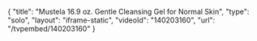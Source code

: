 {
    "title": "Mustela 16.9 oz. Gentle Cleansing Gel for Normal Skin",
    "type": "solo",
    "layout": "iframe-static",
    "videoId": "140203160",
    "url": "\/tvpembed\/140203160"
}